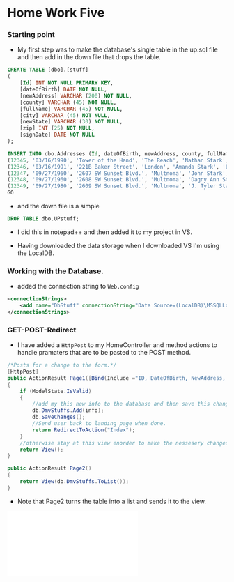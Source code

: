 

# Home Work Five


### Starting point

+ My first step was to make the database's single table in the up.sql file and then add in the down file that drops the table.

```sql
CREATE TABLE [dbo].[stuff]
(
	[Id] INT NOT NULL PRIMARY KEY,
	[dateOfBirth] DATE NOT NULL,
	[newAddress] VARCHAR (200) NOT NULL,
	[county] VARCHAR (45) NOT NULL,
	[fullName] VARCHAR (45) NOT NULL,
	[city] VARCHAR (45) NOT NULL,
	[newState] VARCHAR (30) NOT NULL,
	[zip] INT (25) NOT NULL,
	[signDate] DATE NOT NULL
);

INSERT INTO dbo.Addresses (Id, dateOfBirth, newAddress, county, fullName, city, newState, zip, signDate) VALUES
(12345, '03/16/1990', 'Tower of the Hand', 'The Reach', 'Nathan Stark', 'Kings Landing', 'GOT', 97239, '09/27/2011'),
(12346, '03/16/1991', '221B Baker Street', 'London', 'Amanda Stark', 'London', 'UK', 99999, '09/27/2015'),
(12347, '09/27/1960', '2607 SW Sunset Blvd.', 'Multnoma', 'John Stark', 'Portland', 'OR', 98899, '05/10/1991'),
(12348, '09/27/1960', '2608 SW Sunset Blvd.', 'Multnoma', 'Dagny Ann Stark', 'Portland', 'OR', 98799, '05/10/2016'),
(12349, '09/27/1980', '2609 SW Sunset Blvd.', 'Multnoma', 'J. Tyler Stark', 'Portland', 'CA', 98699, '05/10/1991')
GO
```
+ and the down file is a simple

```sql
DROP TABLE dbo.UPstuff;
```
+ I did this in notepad++ and then added it to my project in VS.

+ Having downloaded the data storage when I downloaded VS I'm using the LocalDB.

### Working with the Database.

+ added the connection string  to `Web.config`

```xml
<connectionStrings>
    <add name="DbStuff" connectionString="Data Source=(LocalDB)\MSSQLLocalDB;AttachDbFilename=C:\Users\nstar\Desktop\CS\460\homework460\HW5\HW5\App_Data\DMVDatabase1.mdf;Integrated Security=True" providerName="System.Data.SqlClient"/>
</connectionStrings>
```

### GET-POST-Redirect

+ I have added a `HttpPost` to my HomeController and method actions to handle pramaters that are to be pasted to the POST method.

```c#
/*Posts for a change to the form.*/
[HttpPost]
public ActionResult Page1([Bind(Include ="ID, DateOfBirth, NewAddress, County, FullName, City, NewState, Zip, SignDate")]DmvStuff info)
{
	if (ModelState.IsValid)
	{
		//add my this new info to the database and then save this change.
		db.DmvStuffs.Add(info);
		db.SaveChanges();
		//Send user back to landing page when done.
		return RedirectToAction("Index");
	}
	//otherwise stay at this view enorder to make the nessesery changes.
	return View();
}

public ActionResult Page2()
{
	return View(db.DmvStuffs.ToList());
}
```

+ Note that Page2 turns the table into a list and sends it to the view.

![alt text](/Landing.PGN)







